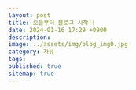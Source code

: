 ```yaml
---
layout: post
title: 오늘부터 블로그 시작!!
date: 2024-01-16 17:29 +0900
description: 
image: ../assets/img/blog_img0.jpg
category: 자유
tags: 
published: true
sitemap: true
---
```

